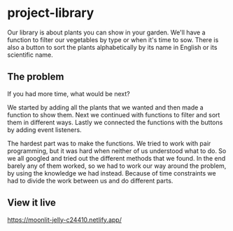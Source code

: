 # project-library
Our library is about plants you can show in your garden.
We'll have a function to filter our vegetables by type or when it's time to sow.
There is also a button to sort the plants alphabetically by its name in English or its scientific name.

## The problem

If you had more time, what would be next?

We started by adding all the plants that we wanted and then made a function to show them. Next we continued with functions to filter and sort them in different ways. Lastly we connected the functions with the buttons by adding event listeners.

The hardest part was to make the functions. We tried to work with pair programming, but it was hard when neither of us understood what to do. So we all googled and tried out the different methods that we found. In the end barely any of them worked, so we had to work our way around the problem, by using the knowledge we had instead. Because of time constraints we had to divide the work between us and do different parts.

## View it live
https://moonlit-jelly-c24410.netlify.app/
